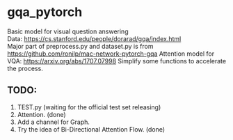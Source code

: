 # gqa_pytorch
Basic model for visual question answering  
Data: https://cs.stanford.edu/people/dorarad/gqa/index.html  
  Major part of preprocess.py and dataset.py is from https://github.com/ronilp/mac-network-pytorch-gqa
 Attention model for VQA: https://arxiv.org/abs/1707.07998
  Simplify some functions to accelerate the process.
  
## TODO:  
1. TEST.py  (waiting for the official test set releasing)
2. Attention.  (done)
3. Add a channel for Graph.
4. Try the idea of Bi-Directional Attention Flow. (done)
